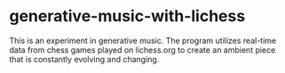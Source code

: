 # generative-music-with-lichess
This is an experiment in generative music. The program utilizes real-time data from chess games played on lichess.org to create an ambient piece that is constantly evolving and changing.
